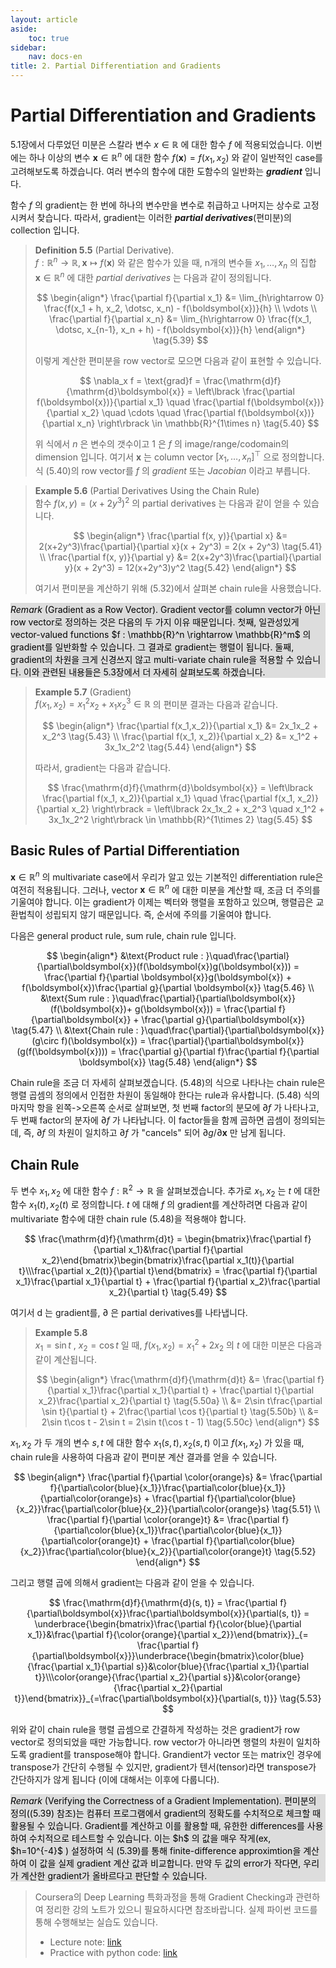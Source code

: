 ```yaml
---
layout: article
aside:
    toc: true
sidebar:
    nav: docs-en
title: 2. Partial Differentiation and Gradients
---
```


# Partial Differentiation and Gradients

5.1장에서 다루었던 미분은 스칼라 변수 $x\in\mathbb{R}$ 에 대한 함수 $f$ 에 적용되었습니다. 이번에는 하나 이상의 변수 $\boldsymbol{x}\in\mathbb{R}^n$ 에 대한 함수 $f(\boldsymbol{x}) = f(x_1, x_2)$ 와 같이 일반적인 case를 고려해보도록 하겠습니다. 여러 변수의 함수에 대한 도함수의 일반화는 ***gradient*** 입니다.

함수 $f$ 의 gradient는 한 번에 하나의 변수만을 변수로 취급하고 나머지는 상수로 고정시켜서 찾습니다. 따라서, gradient는 이러한 ***partial derivatives***(편미분)의 collection 입니다.

> **Definition 5.5** (Partial Derivative).
> <br>
> $f : \mathbb{R}^n \rightarrow \mathbb{R}, \boldsymbol{x}\mapsto f(\boldsymbol{x})$ 와 같은 함수가 있을 때, n개의 변수들 $x_1, \dotsc, x_n$ 의 집합 $\boldsymbol{x}\in\mathbb{R}^n$ 에 대한 *partial derivatives* 는 다음과 같이 정의됩니다.
> 
> $$ \begin{align*} \frac{\partial f}{\partial x_1} &= \lim_{h\rightarrow 0} \frac{f(x_1 + h, x_2, \dotsc, x_n) - f(\boldsymbol{x})}{h} \\ \vdots \\ \frac{\partial f}{\partial x_n} &= \lim_{h\rightarrow 0} \frac{f(x_1, \dotsc, x_{n-1}, x_n + h) - f(\boldsymbol{x})}{h} \end{align*} \tag{5.39} $$
> 
> 이렇게 계산한 편미분을 row vector로 모으면 다음과 같이 표현할 수 있습니다.
> 
> $$ \nabla_x f = \text{grad}f = \frac{\mathrm{d}f}{\mathrm{d}\boldsymbol{x}} = \left\lbrack \frac{\partial f(\boldsymbol{x})}{\partial x_1} \quad \frac{\partial f(\boldsymbol{x})}{\partial x_2} \quad \cdots \quad \frac{\partial f(\boldsymbol{x})}{\partial x_n} \right\rbrack \in \mathbb{R}^{1\times n} \tag{5.40} $$
> 
> 위 식에서 $n$ 은 변수의 갯수이고 $1$ 은 $f$ 의 image/range/codomain의 dimension 입니다. 여기서 $\boldsymbol{x}$ 는 column vector $\lbrack x_1, \dotsc, x_n \rbrack^\top$ 으로 정의합니다. 식 (5.40)의 row vector를 $f$ 의 *gradient* 또는 *Jacobian* 이라고 부릅니다.

> **Example 5.6** (Partial Derivatives Using the Chain Rule)
> <br>
> 함수 $f(x, y) = (x + 2y^3)^2$ 의 partial derivatives 는 다음과 같이 얻을 수 있습니다.
> 
> $$ \begin{align*} \frac{\partial f(x, y)}{\partial x} &= 2(x+2y^3)\frac{\partial}{\partial x}(x + 2y^3) = 2(x + 2y^3) \tag{5.41} \\ \frac{\partial f(x, y)}{\partial y} &= 2(x+2y^3)\frac{\partial}{\partial y}(x + 2y^3) = 12(x+2y^3)y^2 \tag{5.42} \end{align*} $$ 
> 
> 여기서 편미분을 계산하기 위해 (5.32)에서 살펴본 chain rule을 사용했습니다.

<div style="background-color: #DDDDDD; color: #000000">
<i>Remark</i> (Gradient as a Row Vector). Gradient vector를 column vector가 아닌 row vector로 정의하는 것은 다음의 두 가지 이유 때문입니다. 첫째, 일관성있게 vector-valued functions $f : \mathbb{R}^n \rightarrow \mathbb{R}^m$ 의 gradient를 일반화할 수 있습니다. 그 결과로 gradient는 행렬이 됩니다. 둘째, gradient의 차원을 크게 신경쓰지 않고 multi-variate chain rule을 적용할 수 있습니다. 이와 관련된 내용들은 5.3장에서 더 자세히 살펴보도록 하겠습니다.
</div>

> **Example 5.7** (Gradient)
> <br>
> $f(x_1, x_2) = x_1^2x_2 + x_1x_2^3 \in \mathbb{R}$ 의 편미분 결과는 다음과 같습니다.
> 
> $$ \begin{align*} \frac{\partial f(x_1,x_2)}{\partial x_1} &= 2x_1x_2 + x_2^3 \tag{5.43} \\ \frac{\partial f(x_1, x_2)}{\partial x_2} &= x_1^2 + 3x_1x_2^2 \tag{5.44} \end{align*} $$
> 
> 따라서, gradient는 다음과 같습니다.
> 
> $$ \frac{\mathrm{d}f}{\mathrm{d}\boldsymbol{x}} = \left\lbrack \frac{\partial f(x_1, x_2)}{\partial x_1} \quad \frac{\partial f(x_1, x_2)}{\partial x_2} \right\rbrack = \left\lbrack 2x_1x_2 + x_2^3 \quad x_1^2 + 3x_1x_2^2 \right\rbrack \in \mathbb{R}^{1\times 2} \tag{5.45} $$

## Basic Rules of Partial Differentiation

$\boldsymbol{x} \in \mathbb{R}^n$ 의 multivariate case에서 우리가 알고 있는 기본적인 differentiation rule은 여전히 적용됩니다. 그러나, vector $\boldsymbol{x}\in\mathbb{R}^n$ 에 대한 미분을 계산할 때, 조금 더 주의를 기울여야 합니다. 이는 gradient가 이제는 벡터와 행렬을 포함하고 있으며, 행렬곱은 교환법칙이 성립되지 않기 때문입니다. 즉, 순서에 주의를 기울여야 합니다.

다음은 general product rule, sum rule, chain rule 입니다.

$$ \begin{align*} &\text{Product rule : }\quad\frac{\partial}{\partial\boldsymbol{x}}(f(\boldsymbol{x})g(\boldsymbol{x})) = \frac{\partial f}{\partial \boldsymbol{x}}g(\boldsymbol{x}) + f(\boldsymbol{x})\frac{\partial g}{\partial \boldsymbol{x}} \tag{5.46} \\ &\text{Sum rule : }\quad\frac{\partial}{\partial\boldsymbol{x}}(f(\boldsymbol{x})+ g(\boldsymbol{x})) = \frac{\partial f}{\partial\boldsymbol{x}} + \frac{\partial g}{\partial\boldsymbol{x}} \tag{5.47} \\ &\text{Chain rule : }\quad\frac{\partial}{\partial\boldsymbol{x}}(g\circ f)(\boldsymbol{x}) = \frac{\partial}{\partial\boldsymbol{x}}(g(f(\boldsymbol{x}))) = \frac{\partial g}{\partial f}\frac{\partial f}{\partial \boldsymbol{x}} \tag{5.48} \end{align*} $$

Chain rule을 조금 더 자세히 살펴보겠습니다. (5.48)의 식으로 나타나는 chain rule은 행렬 곱셈의 정의에서 인접한 차원이 동일해야 한다는 rule과 유사합니다. (5.48) 식의 마지막 항을 왼쪽->오른쪽 순서로 살펴보면, 첫 번째 factor의 분모에 $\partial f$ 가 나타나고, 두 번째 factor의 분자에 $\partial f$ 가 나타납니다. 이 factor들을 함께 곱하면 곱셈이 정의되는데, 즉, $\partial f$ 의 차원이 일치하고 $\partial f$ 가 "cancels" 되어 $\partial g / \partial\boldsymbol{x}$ 만 남게 됩니다.

## Chain Rule

두 변수 $x_1, x_2$ 에 대한 함수 $f : \mathbb{R}^2 \rightarrow \mathbb{R}$ 을 살펴보겠습니다. 추가로 $x_1, x_2$ 는 $t$ 에 대한 함수 $x_1(t), x_2(t)$ 로 정의합니다. $t$ 에 대해 $f$ 의 gradient를 계산하려면 다음과 같이 multivariate 함수에 대한 chain rule (5.48)을 적용해야 합니다.

$$ \frac{\mathrm{d}f}{\mathrm{d}t} = \begin{bmatrix}\frac{\partial f}{\partial x_1}&\frac{\partial f}{\partial x_2}\end{bmatrix}\begin{bmatrix}\frac{\partial x_1(t)}{\partial t}\\\frac{\partial x_2(t)}{\partial t}\end{bmatrix} = \frac{\partial f}{\partial x_1}\frac{\partial x_1}{\partial t} + \frac{\partial f}{\partial x_2}\frac{\partial x_2}{\partial t} \tag{5.49} $$

여기서 $\mathrm{d}$ 는 gradient를, $\partial$ 은 partial derivatives를 나타냅니다.

> **Example 5.8**
> <br>
> $x_1 = \sin t$ , $x_2 = \cos t$ 일 때, $f(x_1, x_2) = x_1^2 + 2x_2$ 의 $t$ 에 대한 미분은 다음과 같이 계산됩니다.
> 
> $$ \begin{align*} \frac{\mathrm{d}f}{\mathrm{d}t} &= \frac{\partial f}{\partial x_1}\frac{\partial x_1}{\partial t} + \frac{\partial t}{\partial x_2}\frac{\partial x_2}{\partial t} \tag{5.50a} \\ &= 2\sin t\frac{\partial \sin t}{\partial t} + 2\frac{\partial \cos t}{\partial t} \tag{5.50b} \\ &= 2\sin t\cos t - 2\sin t = 2\sin t(\cos t - 1) \tag{5.50c} \end{align*} $$

$x_1, x_2$ 가 두 개의 변수 $s, t$ 에 대한 함수 $x_1(s, t), x_2(s, t)$ 이고 $f(x_1, x_2)$ 가 있을 때, chain rule을 사용하여 다음과 같이 편미분 계산 결과를 얻을 수 있습니다.

$$ \begin{align*} \frac{\partial f}{\partial \color{orange}s} &= \frac{\partial f}{\partial\color{blue}{x_1}}\frac{\partial\color{blue}{x_1}}{\partial\color{orange}s} + \frac{\partial f}{\partial\color{blue}{x_2}}\frac{\partial\color{blue}{x_2}}{\partial\color{orange}s} \tag{5.51} \\ \frac{\partial f}{\partial \color{orange}t} &= \frac{\partial f}{\partial\color{blue}{x_1}}\frac{\partial\color{blue}{x_1}}{\partial\color{orange}t} + \frac{\partial f}{\partial\color{blue}{x_2}}\frac{\partial\color{blue}{x_2}}{\partial\color{orange}t} \tag{5.52} \end{align*} $$

그리고 행렬 곱에 의해서 gradient는 다음과 같이 얻을 수 있습니다.

$$ \frac{\mathrm{d}f}{\mathrm{d}(s, t)} = \frac{\partial f}{\partial\boldsymbol{x}}\frac{\partial\boldsymbol{x}}{\partial(s, t)} = \underbrace{\begin{bmatrix}\frac{\partial f}{\color{blue}{\partial x_1}}&\frac{\partial f}{\color{orange}{\partial x_2}}\end{bmatrix}}_{= \frac{\partial f}{\partial\boldsymbol{x}}}\underbrace{\begin{bmatrix}\color{blue}{\frac{\partial x_1}{\partial s}}&\color{blue}{\frac{\partial x_1}{\partial t}}\\\color{orange}{\frac{\partial x_2}{\partial s}}&\color{orange}{\frac{\partial x_2}{\partial t}}\end{bmatrix}}_{=\frac{\partial\boldsymbol{x}}{\partial(s, t)}} \tag{5.53} $$

위와 같이 chain rule을 행렬 곱셈으로 간결하게 작성하는 것은 gradient가 row vector로 정의되었을 때만 가능합니다. row vector가 아니라면 행렬의 차원이 일치하도록 gradient를 transpose해야 합니다. Grandient가 vector 또는 matrix인 경우에 transpose가 간단히 수행될 수 있지만, gradient가 텐서(tensor)라면 transpose가 간단하지가 않게 됩니다 (이에 대해서는 이후에 다룹니다).

<div style="background-color: #DDDDDD; color: #000000">
<i>Remark</i> (Verifying the Correctness of a Gradient Implementation). 편미분의 정의((5.39) 참조)는 컴퓨터 프로그램에서 gradient의 정확도를 수치적으로 체크할 때 활용될 수 있습니다. Gradient를 계산하고 이를 활용할 때, 유한한 differences를 사용하여 수치적으로 테스트할 수 있습니다. 이는 $h$ 의 값을 매우 작게(ex, $h=10^{-4}$ ) 설정하여 식 (5.39)를 통해 finite-difference approximtion을 계산하여 이 값을 실제 gradient 계산 값과 비교합니다. 만약 두 값의 error가 작다면, 우리가 계산한 gradient가 올바르다고 판단할 수 있습니다.
</div>

> Coursera의 Deep Learning 특화과정을 통해 Gradient Checking과 관련하여 정리한 강의 노트가 있으니 필요하시다면 참조바랍니다. 실제 파이썬 코드를 통해 수행해보는 실습도 있습니다. <br>
> - Lecture note: [link]((https://junstar92.tistory.com/73#[gradient-checking]))
> - Practice with python code: [link](https://junstar92.tistory.com/80)

